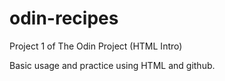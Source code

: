 # odin-recipes
Project 1 of The Odin Project (HTML Intro)

Basic usage and practice using HTML and github.
